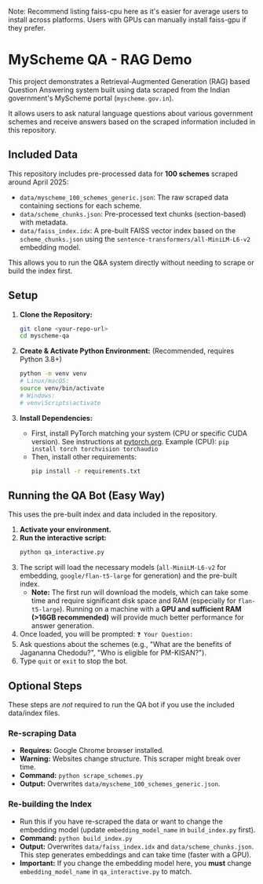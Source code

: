 Note: Recommend listing faiss-cpu here as it's easier for average users to install across platforms. Users with GPUs can manually install faiss-gpu if they prefer.

# MyScheme QA - RAG Demo

This project demonstrates a Retrieval-Augmented Generation (RAG) based Question Answering system built using data scraped from the Indian government's MyScheme portal (`myscheme.gov.in`).

It allows users to ask natural language questions about various government schemes and receive answers based on the scraped information included in this repository.

## Included Data

This repository includes pre-processed data for **100 schemes** scraped around April 2025:

* `data/myscheme_100_schemes_generic.json`: The raw scraped data containing sections for each scheme.
* `data/scheme_chunks.json`: Pre-processed text chunks (section-based) with metadata.
* `data/faiss_index.idx`: A pre-built FAISS vector index based on the `scheme_chunks.json` using the `sentence-transformers/all-MiniLM-L6-v2` embedding model.

This allows you to run the Q&A system directly without needing to scrape or build the index first.

## Setup

1.  **Clone the Repository:**
    ```bash
    git clone <your-repo-url>
    cd myscheme-qa
    ```

2.  **Create & Activate Python Environment:** (Recommended, requires Python 3.8+)
    ```bash
    python -m venv venv
    # Linux/macOS:
    source venv/bin/activate
    # Windows:
    # venv\Scripts\activate
    ```

3.  **Install Dependencies:**
    * First, install PyTorch matching your system (CPU or specific CUDA version). See instructions at [pytorch.org](https://pytorch.org/). Example (CPU): `pip install torch torchvision torchaudio`
    * Then, install other requirements:
        ```bash
        pip install -r requirements.txt
        ```

## Running the QA Bot (Easy Way)

This uses the pre-built index and data included in the repository.

1.  **Activate your environment.**
2.  **Run the interactive script:**
    ```bash
    python qa_interactive.py
    ```
3.  The script will load the necessary models (`all-MiniLM-L6-v2` for embedding, `google/flan-t5-large` for generation) and the pre-built index.
    * **Note:** The first run will download the models, which can take some time and require significant disk space and RAM (especially for `flan-t5-large`). Running on a machine with a **GPU and sufficient RAM (>16GB recommended)** will provide much better performance for answer generation.
4.  Once loaded, you will be prompted: `❓ Your Question:`
5.  Ask questions about the schemes (e.g., "What are the benefits of Jagananna Chedodu?", "Who is eligible for PM-KISAN?").
6.  Type `quit` or `exit` to stop the bot.

## Optional Steps

These steps are *not* required to run the QA bot if you use the included data/index files.

### Re-scraping Data

* **Requires:** Google Chrome browser installed.
* **Warning:** Websites change structure. This scraper might break over time.
* **Command:** `python scrape_schemes.py`
* **Output:** Overwrites `data/myscheme_100_schemes_generic.json`.

### Re-building the Index

* Run this if you have re-scraped the data or want to change the embedding model (update `embedding_model_name` in `build_index.py` first).
* **Command:** `python build_index.py`
* **Output:** Overwrites `data/faiss_index.idx` and `data/scheme_chunks.json`. This step generates embeddings and can take time (faster with a GPU).
* **Important:** If you change the embedding model here, you **must** change `embedding_model_name` in `qa_interactive.py` to match.
